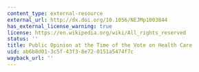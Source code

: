 ```yaml
---
content_type: external-resource
external_url: http://dx.doi.org/10.1056/NEJMp1003844
has_external_license_warning: true
license: https://en.wikipedia.org/wiki/All_rights_reserved
status: ''
title: Public Opinion at the Time of the Vote on Health Care
uid: ab6b8d01-3c5f-43f3-8e72-0151a5474f7c
wayback_url: ''
---
```

